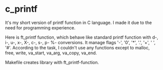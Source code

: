 # c_printf
It's my short version of printf function in C language. I made it due to the need for programming experience. 

Here is ft_printf function, which behave like standard printf function with d-, i-, u-, x-, X-, c-, s-, p- %- conversions. It manage flags '-', '0', '*', '.', '+', ' ', '#'.
According to the task, I couldn't use any functions except to malloc, free, write, va_start, va_arg, va_copy, va_end.

Makefile creates library with ft_printf-function.